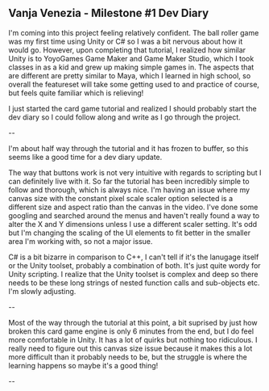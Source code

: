 ## Vanja Venezia - Milestone #1 Dev Diary

I'm coming into this project feeling relatively confident. The ball roller game was my first time using Unity or C# so I was a bit nervous about how it would go. However, upon completing that tutorial, I realized how similar Unity is to YoyoGames Game Maker and Game Maker Studio, which I took classes in as a kid and grew up making simple games in. The aspects that are different are pretty similar to Maya, which I learned in high school, so overall the featureset will take some getting used to and practice of course, but feels quite familiar which is relieving!

I just started the card game tutorial and realized I should probably start the dev diary so I could follow along and write as I go through the project.

--

I'm about half way through the tutorial and it has frozen to buffer, so this seems like a good time for a dev diary update.

The way that buttons work is not very intuitive with regards to scripting but I can definitely live with it. So far the tutorial has been incredibly simple to follow and thorough, which is always nice. I'm having an issue where my canvas size with the constant pixel scale scaler option selected is a different size and aspect ratio than the canvas in the video. I've done some googling and searched around the menus and haven't really found a way to alter the X and Y dimensions unless I use a different scaler setting. It's odd but I'm changing the scaling of the UI elements to fit better in the smaller area I'm working with, so not a major issue.

C# is a bit bizarre in comparison to C++, I can't tell if it's the lanugage itself or the Unity toolset, probably a combination of both. It's just quite wordy for Unity scripting. I realize that the Unity toolset is complex and deep so there needs to be these long strings of nested function calls and sub-objects etc. I'm slowly adjusting.

--

Most of the way through the tutorial at this point, a bit suprised by just how broken this card game engine is only 6 minutes from the end, but I do feel more comfortable in Unity. It has a lot of quirks but nothing too ridiculous. I really need to figure out this canvas size issue because it makes this a lot more difficult than it probably needs to be, but the struggle is where the learning happens so maybe it's a good thing!

--